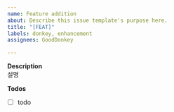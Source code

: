 ```yaml
---
name: Feature addition
about: Describe this issue template's purpose here.
title: "[FEAT]"
labels: donkey, enhancement
assignees: GoodDonkey

---
```


**Description**  
설명


**Todos**  
- [ ] todo
